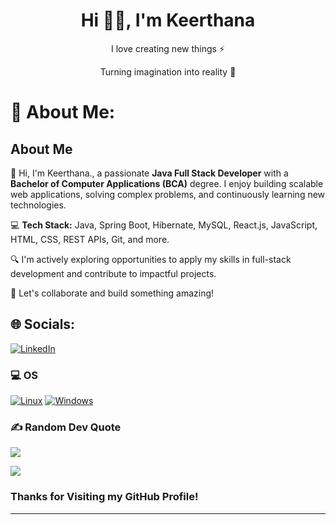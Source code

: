 
<h1 align="center"> Hi 👋🏻, I'm Keerthana</br> 
</h1>
<p align="center">I love creating new things ⚡</p>
<p align="center">Turning imagination into reality 🚀</p>

# 💫 About Me:
## About Me

👋 Hi, I'm Keerthana., a passionate **Java Full Stack Developer** with a **Bachelor of Computer Applications (BCA)** degree. I enjoy building scalable web applications, solving complex problems, and continuously learning new technologies. 

💻 **Tech Stack:** Java, Spring Boot, Hibernate, MySQL, React.js, JavaScript, HTML, CSS, REST APIs, Git, and more.

🔍 I'm actively exploring opportunities to apply my skills in full-stack development and contribute to impactful projects.



🚀 Let's collaborate and build something amazing!


## 🌐 Socials:
[![LinkedIn](https://img.shields.io/badge/LinkedIn-%230077B5.svg?logo=linkedin&logoColor=white)](https://www.linkedin.com/in/keerthana-rajendhiran?utm_source=share&utm_campaign=share_via&utm_content=profile&utm_medium=android_app) 


 ### 💻 OS
[![Linux](https://img.shields.io/badge/linux-black?style=for-the-badge&logo=Linux)](https://github.com/wervlad)
[![Windows](https://img.shields.io/badge/Windows-black?style=for-the-badge&logo=Windows)](https://github.com/wervlad)





### ✍️ Random Dev Quote
![](https://quotes-github-readme.vercel.app/api?type=horizontal&theme=tokyonight)


[![](https://visitcount.itsvg.in/api?id=vignesh-vc&pretty=true)](https://visitcount.itsvg.in)


### Thanks for Visiting my GitHub Profile!

---
